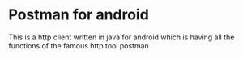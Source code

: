 # Postman for android

This is a http client written in java for android which is having all the functions of the famous http tool postman
